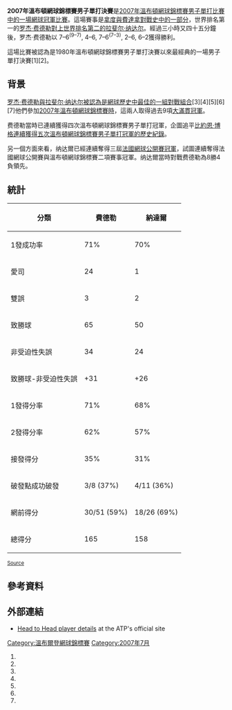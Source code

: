 **2007年溫布頓網球錦標賽男子單打決賽**是[2007年溫布頓網球錦標賽](https://zh.wikipedia.org/wiki/2007年溫布頓網球錦標賽 "wikilink")[男子單打比賽中的一場網球冠軍比賽](../Page/2008年溫布頓網球錦標賽男子單打比賽.md "wikilink")。這場賽事是[拿度與費達拿對戰史中的一部分](https://zh.wikipedia.org/wiki/拿度與費達拿對戰史 "wikilink")，世界排名第一的[罗杰·费德勒對上世界排名第二的](../Page/罗杰·费德勒.md "wikilink")[拉斐尔·纳达尔](https://zh.wikipedia.org/wiki/拉斐尔·纳达尔 "wikilink")。經過三小時又四十五分鐘後，罗杰·费德勒以
7–6<sup>(9–7)</sup>, 4–6, 7–6<sup>(7–3)</sup>, 2–6, 6–2獲得勝利。

這場比賽被認為是1980年溫布頓網球錦標賽男子單打決賽以來最經典的一場男子單打決賽\[1\]\[2\]。

## 背景

[罗杰·费德勒與](../Page/罗杰·费德勒.md "wikilink")[拉斐尔·纳达尔被認為是網球歷史中最佳的一組對戰組合](https://zh.wikipedia.org/wiki/拉斐尔·纳达尔 "wikilink")\[3\]\[4\]\[5\]\[6\]\[7\]他們參加[2007年溫布頓網球錦標賽時](https://zh.wikipedia.org/wiki/2007年溫布頓網球錦標賽 "wikilink")，這兩人取得過去9項[大滿貫冠軍](https://zh.wikipedia.org/wiki/網球大滿貫 "wikilink")。

费德勒當時已連續獲得四次溫布頓網球錦標賽男子單打冠軍，企圖追平[比約恩·博格連續獲得五次溫布頓網球錦標賽男子單打冠軍的歷史紀錄](https://zh.wikipedia.org/wiki/比約恩·博格 "wikilink")。

另一個方面來看，纳达爾已經連續奪得三屆[法國網球公開賽冠軍](https://zh.wikipedia.org/wiki/法國網球公開賽 "wikilink")，試圖連續奪得法國網球公開賽與溫布頓網球錦標賽二項賽事冠軍。纳达爾當時對戰费德勒為8勝4負領先。

## 統計

<table>
<thead>
<tr class="header">
<th><p>分類</p></th>
<th><p>費德勒</p></th>
<th><p>納達爾</p></th>
</tr>
</thead>
<tbody>
<tr class="odd">
<td><p>1發成功率</p></td>
<td><p>71%</p></td>
<td><p>70%</p></td>
</tr>
<tr class="even">
<td><p>愛司</p></td>
<td><p>24</p></td>
<td><p>1</p></td>
</tr>
<tr class="odd">
<td><p>雙誤</p></td>
<td><p>3</p></td>
<td><p>2</p></td>
</tr>
<tr class="even">
<td><p>致勝球</p></td>
<td><p>65</p></td>
<td><p>50</p></td>
</tr>
<tr class="odd">
<td><p>非受迫性失誤</p></td>
<td><p>34</p></td>
<td><p>24</p></td>
</tr>
<tr class="even">
<td><p>致勝球-非受迫性失誤</p></td>
<td><p>+31</p></td>
<td><p>+26</p></td>
</tr>
<tr class="odd">
<td><p>1發得分率</p></td>
<td><p>71%</p></td>
<td><p>68%</p></td>
</tr>
<tr class="even">
<td><p>2發得分率</p></td>
<td><p>62%</p></td>
<td><p>57%</p></td>
</tr>
<tr class="odd">
<td><p>接發得分</p></td>
<td><p>35%</p></td>
<td><p>31%</p></td>
</tr>
<tr class="even">
<td><p>破發點成功破發</p></td>
<td><p>3/8 (37%)</p></td>
<td><p>4/11 (36%)</p></td>
</tr>
<tr class="odd">
<td><p>網前得分</p></td>
<td><p>30/51 (59%)</p></td>
<td><p>18/26 (69%)</p></td>
</tr>
<tr class="even">
<td><p>總得分</p></td>
<td><p>165</p></td>
<td><p>158</p></td>
</tr>
</tbody>
</table>

<sub>[Source](https://web.archive.org/web/20130523070633/http://www.atpworldtour.com/Players/Head-To-Head.aspx?pId=F324&oId=N409)</sub>

## 參考資料

## 外部連結

  - [Head to Head player
    details](https://web.archive.org/web/20130523070633/http://www.atpworldtour.com/Players/Head-To-Head.aspx?pId=F324&oId=N409)
    at the ATP's official site

[Category:溫布爾登網球錦標賽](https://zh.wikipedia.org/wiki/Category:溫布爾登網球錦標賽 "wikilink")
[Category:2007年7月](https://zh.wikipedia.org/wiki/Category:2007年7月 "wikilink")

1.
2.
3.
4.
5.
6.
7.